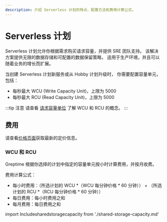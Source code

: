 ```yaml
---
description: 介绍 Serverless 计划的特点、配置方法和费用计算公式。
---
```


# Serverless 计划

Serverless 计划允许你根据需求购买请求容量，并提供 SRE 团队支持。
该解决方案提供无限的数据存储和可配置的数据保留策略，
适用于生产环境，并且可以随着业务的增长而扩展。

当创建 Serverless 计划新服务或从 Hobby 计划升级时，
你需要配置容量单元，包括：

- 每秒最大 WCU (Write Capacity Unit)，上限为 5000
- 每秒最大 RCU (Read Capacity Unit)，上限为 5000

:::tip 注意
请查看 [请求容量单位](request-capacity-unit.md) 了解 WCU 和 RCU 的概念。
:::

## 费用

请查看[价格页面](https://greptime.com/pricing)获取最新的定价信息。

### WCU 和 RCU

Greptime 根据你选择的计划中指定的容量单元按小时计算费用，并按月收费。

费用计算公式：

- 每小时费用：（所选计划的 WCU *（WCU 每分钟价格 * 60 分钟）） + （所选计划的 RCU *（RCU 每分钟价格 * 60 分钟））
- 每日费用：每小时费用之和
- 每月费用：每日费用之和

import Includesharedstoragecapacity from './shared-storage-capacity.md' 

<Includesharedstoragecapacity/>

<!-- ### 优化费用

以下是一些优化费用的建议：

- 选择适当的容量单元以避免为未使用的容量支付过多费用。
- 设置数据保留策略以删除不必要的数据并减少存储费用。 -->
